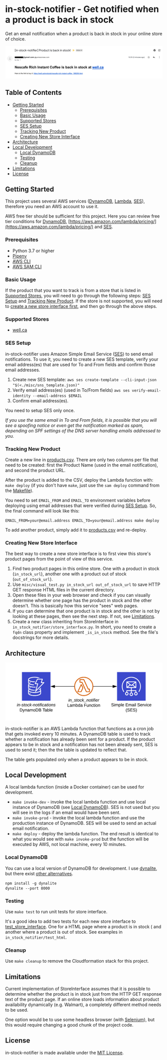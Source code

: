 # in-stock-notifier - Get notified when a product is back in stock

Get an email notification when a product is back in stock in your online store of choice.

![in-stock-notifier demo notification](./assets/demo.png)

## Table of Contents

- [Getting Started](#getting-started)
  - [Prerequisites](#prerequisites)
  - [Basic Usage](#basic-usage)
  - [Supported Stores](#supported-stores)
  - [SES Setup](#ses-setup)
  - [Tracking New Product](#tracking-new-product)
  - [Creating New Store Interface](#creating-new-store-interface)
- [Architecture](#architecture)
- [Local Development](#local-development)
	- [Local DynamoDB](#local-dynamodb)
	- [Testing](#testing)
	- [Cleanup](#cleanup)
- [Limitations](#limitations)
- [License](#license)

## Getting Started

This project uses several AWS services ([DynamoDB](https://aws.amazon.com/dynamodb/), [Lambda](https://aws.amazon.com/lambda/), [SES](https://aws.amazon.com/ses/)), therefore you need an AWS account to use it.

AWS free tier should be sufficient for this project. Here you can review free tier conditions for [DynamoDB](https://aws.amazon.com/dynamodb/pricing/on-demand/), [https://aws.amazon.com/lambda/pricing/](https://aws.amazon.com/lambda/pricing/) and [SES](https://aws.amazon.com/ses/pricing/).

### Prerequisites

* Python 3.7 or higher
* [Pipenv](https://github.com/pypa/pipenv)
* [AWS CLI](https://aws.amazon.com/cli/)
* [AWS SAM CLI](https://docs.aws.amazon.com/serverless-application-model/latest/developerguide/serverless-sam-cli-install.html)

### Basic Usage

If the product that you want to track is from a store that is listed in [Supported Stores](#supported-stores), you will need to go through the following steps: [SES Setup](#ses-setup) and [Tracking New Product](#tracking-new-product). If the store is not supported, you will need to [create a new store interface first](#creating-new-store-interface), and then go through the above steps.

### Supported Stores

* [well.ca](https://well.ca)

### SES Setup

in-stock-notifier uses Amazon Simple Email Service ([SES](https://aws.amazon.com/ses/)) to send email notifications. To use it, you need to create a new SES template, verify your email address(es) that are used for To and From fields and confirm those email addresses. 

1. Create new SES template: `aws ses create-template --cli-input-json "$(<./misc/sns_template.json)"`
2. Verify email address(es) (used in To/From fields) `aws ses verify-email-identity --email-address $EMAIL`
3. Confirm email address(es).

You need to setup SES only once.

_If you use the same email in To and From fields, it is possible that you will see a spoofing notice or even get the notification marked as spam, depending on SPF settings of the DNS server handling emails addressed to you._

### Tracking New Product 

Create a new line in [products.csv](./in_stock_notifier/products.csv). There are only two columns per file that need to be created: first the Product Name (used in the email notification), and second the product URL.

After the product is added to the CSV, deploy the Lambda function with: `make deploy` (if you don't have `make`, just use the `sam deploy` command from the [Makefile](./Makefile)).

You need to set `EMAIL_FROM` and `EMAIL_TO` environment variables before deploying using email addresses that were verified during [SES Setup](#ses-setup). So, the final command will look like this:

```
EMAIL_FROM=your@email.address EMAIL_TO=your@email.address make deploy
```

To add another product, simply add it to [products.csv](./in_stock_notifier/products.csv) and re-deploy.

### Creating New Store Interface

The best way to create a new store interface is to first view this store's product pages from the point of view of this service.

1. Find two product pages in this online store. One with a product in stock (`in_stock_url`), another one with a product out of stock (`out_of_stock_url`).
2. Use `misc/visual_test.py in_stock_url out_of_stock_url` to save HTTP GET response HTML files in the current directory.
3. Open these files in your web browser and check if you can visually determine whether one page has the product in stock and the other doesn't. This is basically how this service "sees" web pages.
4. If you can determine that one product is in stock and the other is not by looking at these pages, then see the next step. If not, see [Limitations](#limitations). 
5. Create a new class inheriting from StoreInterface in `in_stock_notifier/store_interface.py`. In short, you need to create a `fqdn` class property and implement `_is_in_stock` method. See the file's docstrings for more details.

## Architecture

![in-stock-notifier architecture](./assets/arch.png)

in-stock-notifier is an AWS Lambda function that functions as a cron job that gets invoked every 10 minutes. A DynamoDB table is used to track whether a notification has already been sent for a product. If the product appears to be in stock and a notification has not been already sent, SES is used to send it; then the the table is updated to reflect that.

The table gets populated only when a product appears to be in stock.

## Local Development

A local lambda function (inside a Docker container) can be used for development.

* `make invoke-dev` - invoke the local lambda function and use local instance of DynamoDB (see [Local DynamoDB](#local-dynamodb)). SES is not used but you will see in the logs if an email would have been sent.
* `make invoke-prod` - invoke the local lambda function and use the production instance of DynamoDB. SES will be used to send an actual email notification.
* `make deploy` - deploy the lambda function. The end result is identical to what you would see with `make invoke-prod` but the function will be executed by AWS, not local machine, every 10 minutes.

### Local DynamoDB

You can use a local version of DynamoDB for development. I use [dynalite](https://github.com/mhart/dynalite), but there exist [other alternatives](https://hub.docker.com/r/amazon/dynamodb-local). 

```
npm install -g dynalite
dynalite --port 8000
```

### Testing

Use `make test` to run unit tests for store interface.

It's a good idea to add two tests for each new store interface to [test_store_interface](./in_stock_interface/test_store_interface.py). One for a HTML page where a product is in stock ( and another where a product is out of stock. See examples in `in_stock_notifier/test_html`.

### Cleanup

Use `make cleanup` to remove the Cloudformation stack for this project.

## Limitations

Current implementation of StoreInterface assumes that it is possible to determine whether the product is in stock just from the HTTP GET response text of the product page. If an online store loads information about product availability dynamically (e.g. Walmart), a completely different method needs to be used. 

One option would be to use some headless browser (with [Selenium](https://selenium-python.readthedocs.io/)), but this would require changing a good chunk of the project code.


## License

in-stock-notifier is made available under the [MIT License](./LICENSE).

